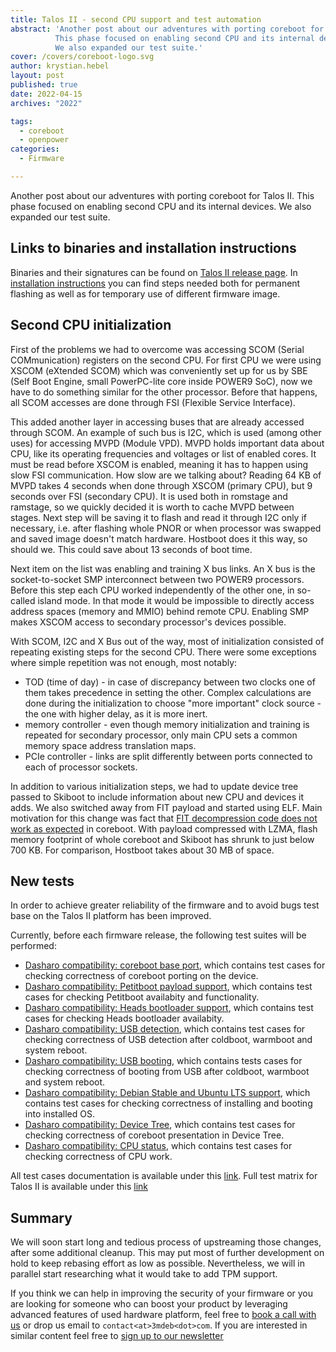 ```yaml
---
title: Talos II - second CPU support and test automation
abstract: 'Another post about our adventures with porting coreboot for Talos II.
          This phase focused on enabling second CPU and its internal devices.
          We also expanded our test suite.'
cover: /covers/coreboot-logo.svg
author: krystian.hebel
layout: post
published: true
date: 2022-04-15
archives: "2022"

tags:
  - coreboot
  - openpower
categories:
  - Firmware

---
```


Another post about our adventures with porting coreboot for Talos II. This phase
focused on enabling second CPU and its internal devices. We also expanded our
test suite.

## Links to binaries and installation instructions

Binaries and their signatures can be found on
[Talos II release page](https://docs.dasharo.com/variants/talos_2/releases/). In
[installation instructions](https://docs.dasharo.com/variants/talos_2/initial-deployment/)
you can find steps needed both for permanent flashing as well as for temporary
use of different firmware image.

## Second CPU initialization

First of the problems we had to overcome was accessing SCOM (Serial
COMmunication) registers on the second CPU. For first CPU we were using XSCOM
(eXtended SCOM) which was conveniently set up for us by SBE (Self Boot Engine,
small PowerPC-lite core inside POWER9 SoC), now we have to do something similar
for the other processor. Before that happens, all SCOM accesses are done through
FSI (Flexible Service Interface).

This added another layer in accessing buses that are already accessed through
SCOM. An example of such bus is I2C, which is used (among other uses) for
accessing MVPD (Module VPD). MVPD holds important data about CPU, like its
operating frequencies and voltages or list of enabled cores. It must be read
before XSCOM is enabled, meaning it has to happen using slow FSI communication.
How slow are we talking about? Reading 64 KB of MVPD takes 4 seconds when done
through XSCOM (primary CPU), but 9 seconds over FSI (secondary CPU). It is used
both in romstage and ramstage, so we quickly decided it is worth to cache MVPD
between stages. Next step will be saving it to flash and read it through I2C
only if necessary, i.e. after flashing whole PNOR or when processor was swapped
and saved image doesn't match hardware. Hostboot does it this way, so should we.
This could save about 13 seconds of boot time.

Next item on the list was enabling and training X bus links. An X bus is the
socket-to-socket SMP interconnect between two POWER9 processors. Before this
step each CPU worked independently of the other one, in so-called island mode.
In that mode it would be impossible to directly access address spaces (memory
and MMIO) behind remote CPU. Enabling SMP makes XSCOM access to secondary
processor's devices possible.

With SCOM, I2C and X Bus out of the way, most of initialization consisted of
repeating existing steps for the second CPU. There were some exceptions where
simple repetition was not enough, most notably:

- TOD (time of day) - in case of discrepancy between two clocks one of them
  takes precedence in setting the other. Complex calculations are done during
  the initialization to choose "more important" clock source - the one with
  higher delay, as it is more inert.
- memory controller - even though memory initialization and training is repeated
  for secondary processor, only main CPU sets a common memory space address
  translation maps.
- PCIe controller - links are split differently between ports connected to each
  of processor sockets.

In addition to various initialization steps, we had to update device tree passed
to Skiboot to include information about new CPU and devices it adds. We also
switched away from FIT payload and started using ELF. Main motivation for this
change was fact that
[FIT decompression code does not work as expected](https://mail.coreboot.org/hyperkitty/list/coreboot@coreboot.org/thread/6EZWU7YPUJE564GNCV7U32IXWPFTV7FB/)
in coreboot. With payload compressed with LZMA, flash memory footprint of whole
coreboot and Skiboot has shrunk to just below 700 KB. For comparison, Hostboot
takes about 30 MB of space.

## New tests

In order to achieve greater reliability of the firmware and to avoid bugs test
base on the Talos II platform has been improved.

Currently, before each firmware release, the following test suites will be
performed:

- [Dasharo compatibility: coreboot base port][cbp], which contains test cases
  for checking correctness of coreboot porting on the device.
- [Dasharo compatibility: Petitboot payload support][pbt], which contains test
  cases for checking Petitboot availabity and functionality.
- [Dasharo compatibility: Heads bootloader support][hds], which contains test
  cases for checking Heads bootloader availabity.
- [Dasharo compatibility: USB detection][usb], which contains test cases for
  checking correctness of USB detection after coldboot, warmboot and system
  reboot.
- [Dasharo compatibility: USB booting][ubb], which contains tests cases for
  checking correctness of booting from USB after coldboot, warmboot and system
  reboot.
- [Dasharo compatibility: Debian Stable and Ubuntu LTS support][lbt], which
  contains test cases for checking correctness of installing and booting into
  installed OS.
- [Dasharo compatibility: Device Tree][dvt], which contains test cases for
  checking correctness of coreboot presentation in Device Tree.
- [Dasharo compatibility: CPU status][cpu], which contains test cases for
  checking correctness of CPU work.

All test cases documentation is available under this [link][tests]. Full test
matrix for Talos II is available under this [link][matrix]

## Summary

We will soon start long and tedious process of upstreaming those changes, after
some additional cleanup. This may put most of further development on hold to
keep rebasing effort as low as possible. Nevertheless, we will in parallel start
researching what it would take to add TPM support.

If you think we can help in improving the security of your firmware or you are
looking for someone who can boost your product by leveraging advanced features
of used hardware platform, feel free to
[book a call with us](https://calendly.com/3mdeb/consulting-remote-meeting) or
drop us email to `contact<at>3mdeb<dot>com`. If you are interested in similar
content feel free to
[sign up to our newsletter](https://newsletter.3mdeb.com/subscription/PW6XnCeK6)

[cbp]: https://docs.dasharo.com/unified-test-documentation/dasharo-compatibility/100-coreboot-base-port/
[cpu]: https://docs.dasharo.com/unified-test-documentation/dasharo-compatibility/31T-cpu-status/
[dvt]: https://docs.dasharo.com/unified-test-documentation/dasharo-compatibility/31W-device-tree/
[hds]: https://docs.dasharo.com/unified-test-documentation/dasharo-compatibility/31U-heads-bootloader-support/
[lbt]: https://docs.dasharo.com/unified-test-documentation/dasharo-compatibility/308-debian-stable-and-ubuntu-lts-support/
[matrix]: https://docs.dasharo.com/variants/talos_2/test-matrix/
[pbt]: https://docs.dasharo.com/unified-test-documentation/dasharo-compatibility/31V-petitboot-payload-support/
[tests]: https://docs.dasharo.com/unified-test-documentation/overview/
[ubb]: https://docs.dasharo.com/unified-test-documentation/dasharo-compatibility/31N-usb-boot/
[usb]: https://docs.dasharo.com/unified-test-documentation/dasharo-compatibility/31O-usb-detect/

